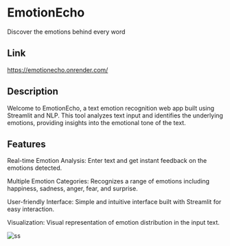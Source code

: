 
# EmotionEcho

Discover the emotions behind every word


## Link
https://emotionecho.onrender.com/
## Description
Welcome to EmotionEcho, a text emotion recognition web app built using Streamlit and NLP. This tool analyzes text input and identifies the underlying emotions, providing insights into the emotional tone of the text.


## Features
Real-time Emotion Analysis: Enter text and get instant feedback on the emotions detected.

Multiple Emotion Categories: Recognizes a range of emotions including happiness, sadness, anger, fear, and surprise.

User-friendly Interface: Simple and intuitive interface built with Streamlit for easy interaction.

Visualization: Visual representation of emotion distribution in the input text.

![ss](https://github.com/gupta-ayushi/TextEmotionRecognition/assets/94676819/b49fa693-231e-42bf-86de-7aeca40b8a89)

